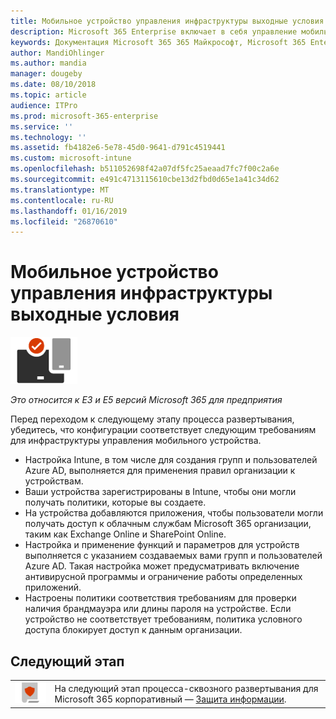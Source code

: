 ```yaml
---
title: Мобильное устройство управления инфраструктуры выходные условия
description: Microsoft 365 Enterprise включает в себя управление мобильными устройствами, с помощью Microsoft Intune. Просмотрите требования и предварительные условия, Настройка Intune, с помощью ресурса Azure Active Directory, регистрация операций ввода-вывода, macOS, Android и Windows устройств, развертывание приложений, создание Настройка профиля, с помощью политики соответствия требованиям и включения условного доступа для мобильных устройств Управление устройствами с Microsoft 365 для предприятия.
keywords: Документация Microsoft 365 365 Майкрософт, Microsoft 365 Enterprise, управление мобильными устройствами Intune
author: MandiOhlinger
ms.author: mandia
manager: dougeby
ms.date: 08/10/2018
ms.topic: article
audience: ITPro
ms.prod: microsoft-365-enterprise
ms.service: ''
ms.technology: ''
ms.assetid: fb4182e6-5e78-45d0-9641-d791c4519441
ms.custom: microsoft-intune
ms.openlocfilehash: b511052698f42a07df5fc25aeaad7fc7f00c2a6e
ms.sourcegitcommit: e491c4713115610cbe13d2fbd0d65e1a41c34d62
ms.translationtype: MT
ms.contentlocale: ru-RU
ms.lasthandoff: 01/16/2019
ms.locfileid: "26870610"
---
```

# <a name="mobile-device-management-infrastructure-exit-criteria"></a>Мобильное устройство управления инфраструктуры выходные условия

![](./media/deploy-foundation-infrastructure/mobiledevicemgmt_icon-small.png)

*Это относится к E3 и E5 версий Microsoft 365 для предприятия*

Перед переходом к следующему этапу процесса развертывания, убедитесь, что конфигурации соответствует следующим требованиям для инфраструктуры управления мобильного устройства.

- Настройка Intune, в том числе для создания групп и пользователей Azure AD, выполняется для применения правил организации к устройствам.
- Ваши устройства зарегистрированы в Intune, чтобы они могли получать политики, которые вы создаете.
- На устройства добавляются приложения, чтобы пользователи могли получать доступ к облачным службам Microsoft 365 организации, таким как Exchange Online и SharePoint Online.
- Настройка и применение функций и параметров для устройств выполняется с указанием создаваемых вами групп и пользователей Azure AD. Такая настройка может предусматривать включение антивирусной программы и ограничение работы определенных приложений.
- Настроены политики соответствия требованиям для проверки наличия брандмауэра или длины пароля на устройстве. Если устройство не соответствует требованиям, политика условного доступа блокирует доступ к данным организации.

## <a name="next-phase"></a>Следующий этап

|||
|:-------|:-----|
|![](./media/deploy-foundation-infrastructure/infoprotection_icon-small.png)| На следующий этап процесса-сквозного развертывания для Microsoft 365 корпоративный — [Защита информации](infoprotect-infrastructure.md). |
